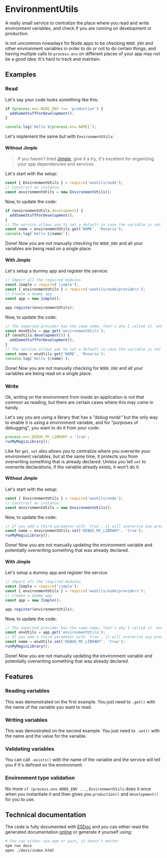 # EnvironmentUtils

A really small service to centralize the place where you read and write environment variables, and check if you are running on development or production.

Is not uncommon nowadays for Node apps to be checking `NODE_ENV` and other environment variables in order to do or not to do certain things, and having multiple calls to `process.env` on different places of your app may not be a good idea: It's hard to track and maintain.

## Examples

### Read

Let's say your code looks something like this:

```js
if (process.env.NODE_ENV !== 'production') {
  addSomeStuffForDevelopment();
}

console.log(`Hello ${process.env.NAME}`);
```

Let's implement the same but with `EnvironmentUtils`:

#### Without Jimple

> If you haven't tried [Jimple](https://github.com/fjorgemota/jimple), give it a try, it's excellent for organizing your app dependencies and services.

Let's start with the setup:

```js
const { EnvironmentUtils } = require('wootils/node');
// Construct an instance.
const environmentUtils = new EnvironmentUtils();
```

Now, to update the code:

```js
if (environmentUtils.development) {
  addSomeStuffForDevelopment();
}
// The service allows you to set a default in case the variable is not defined.
const name = environmentUtils.get('NAME', 'Rosario');
console.log(`Hello ${name}`);
```

Done! Now you are not manually checking for `NODE_ENV` and all your variables are being read on a single place.

#### With Jimple

Let's setup a dummy app and register the service:

```js
// Import all the required modules
const Jimple = require('jimple');
const { environmentUtils } = require('wootils/node/providers');
// Create a dummy app
const app = new Jimple();

app.register(environmentUtils);
```
Now, to update the code:
 
```js
// The imported provider has the same name, that's why I called it `envUtils`.
const envUtils = app.get('environmentUtils');
if (envUtils.development()) {
  addSomeStuffForDevelopment();
}
// The service allows you to set a default in case the variable is not defined.
const name = envUtils.get('NAME', 'Rosario');
console.log(`Hello ${name}`);
```

Done! Now you are not manually checking for `NODE_ENV` and all your variables are being read on a single place.

### Write

Ok, writing on the environment from inside an application is not that common as reading, but there are certain cases where this may come in handy.

Let's say you are using a library that has a _"debug mode"_ but the only way to enable it is using a environment variable, and for "purposes of debugging", you want to do it from your code:

```js
process.env.DEBUG_MY_LIBRARY = 'true';
runMyMagicLibrary();
```

Like for `get`, `set` also allows you to centralize where you overwrite your environment variables, but at the same time, it protects you from overwriting something that is already declared: Unless you tell `set` to overwrite declarations, if the variable already exists, it won't do it.

#### Without Jimple

Let's start with the setup:

```js
const { EnvironmentUtils } = require('wootils/node');
// Construct an instance.
const environmentUtils = new EnvironmentUtils();
```

Now, to update the code:

```js
// If you add a third parameter with `true`, it will overwrite any previous declaration.
const name = environmentUtils.set('DEBUG_MY_LIBRARY', 'true');
runMyMagicLibrary();
```

Done! Now you are not manually updating the environment variable and potentially overwriting something that was already declared.

#### With Jimple

Let's setup a dummy app and register the service:

```js
// Import all the required modules
const Jimple = require('jimple');
const { environmentUtils } = require('wootils/node/providers');
// Create a dummy app
const app = new Jimple();

app.register(environmentUtils);
```
Now, to update the code:
 
```js
// The imported provider has the same name, that's why I called it `envUtils`.
const envUtils = app.get('environmentUtils');
// If you add a third parameter with `true`, it will overwrite any previous declaration.
const name = envUtils.set('DEBUG_MY_LIBRARY', 'true');
runMyMagicLibrary();
```

Done! Now you are not manually updating the environment variable and potentially overwriting something that was already declared.

## Features

### Reading variables

This was demonstrated on the first example. You just need to `.get()` with the name of the variable you want to read.

### Writing variables

This was demostrated on the second example. You just need to `.set()` with the name and the value for the variable.

### Validating variables

You can call `.exists()` with the name of the variable and the service will tell you if it's defined on the environment.

### Environment type validation

No more `if (process.env.NODE_ENV ...`, `EnvironmentUtils` does it once when you instantiate it and then gives you `production()` and `development()` for you to use.

## Technical documentation

The code is fully documented with [ESDoc](https://esdoc.org) and you can either read the generated documentation [online](https://homer0.github.io/wootils/class/wootils/node/environmentUtils.js~EnvironmentUtils.html) or generate it yourself using:

```bash
# You can either use npm or yarn, it doesn't matter
npm run docs
open ./docs/index.html
```
